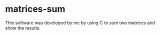 # matrices-sum
This software was developed by me by using C to sum two matrices and show the results.
